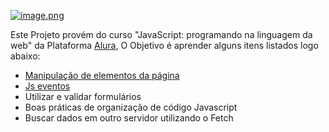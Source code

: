 <a href="https://www.imagemhost.com.br/image/r3YOGK"><img src="https://www.imagemhost.com.br/images/2022/07/01/image.png" alt="image.png" border="0" /></a>

Este Projeto provém do curso "JavaScript: programando na linguagem da web"
da Plataforma [Alura](https://www.alura.com.br/), O Objetivo é aprender alguns itens listados logo abaixo:
- [Manipulação de elementos da página](https://www.w3schools.com/js/js_htmldom_methods.asp)
- [Js eventos](https://www.w3schools.com/js/js_events.asp)
- Utilizar e validar formulários
- Boas práticas de organização de código Javascript
- Buscar dados em outro servidor utilizando o Fetch

